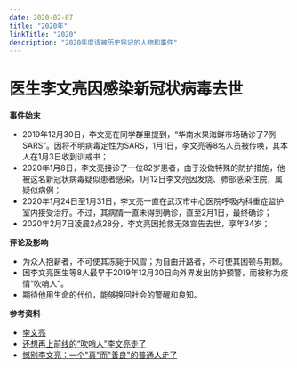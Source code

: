```yaml
---
date: 2020-02-07
title: "2020年"
linkTitle: "2020"
description: "2020年度该被历史铭记的人物和事件"
---
```



# 医生李文亮因感染新冠状病毒去世

**事件始末**
- 2019年12月30日，李文亮在同学群里提到，“华南水果海鲜市场确诊了7例SARS”。因将不明病毒定性为SARS，1月1日，李文亮等8名人员被传唤，其本人在1月3日收到训戒书；
- 2020年1月8日，李文亮接诊了一位82岁患者，由于没做特殊的防护措施，他被这名新冠状病毒疑似患者感染，1月12日李文亮因发烧、肺部感染住院，属疑似病例；
- 2020年1月24日至1月31日，李文亮一直在武汉市中心医院呼吸内科重症监护室内接受治疗。不过，其病情一直未得到确诊，直至2月1日，最终确诊；
- 2020年2月7日凌晨2点28分，李文亮因抢救无效宣告去世，享年34岁；

**评论及影响**
- 为众人抱薪者，不可使其冻毙于风雪；为自由开路者，不可使其困顿与荆棘。
- 因李文亮医生等8人最早于2019年12月30日向外界发出防护预警，而被称为疫情“吹哨人”。
- 期待他用生命的代价，能够换回社会的警醒和良知。

**参考资料**
- [李文亮](https://baike.baidu.com/item/李文亮)
- [还想再上前线的“吹哨人”李文亮走了](https://tech.sina.com.cn/roll/2020-02-07/doc-iimxxste9423807.shtml)
- [憾别李文亮：一个"真"而"善良"的普通人走了](http://news.163.com/20/0207/21/F4QGCPLB00018AOR.html)